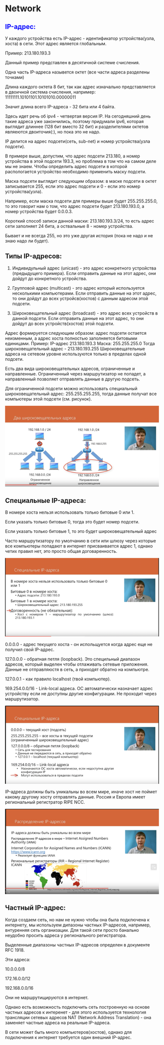 <h1>Network</h1>

<h2 style="color:blue">IP-адрес:</h2>

У каждого устройства есть IP-адрес - идентификатор устройства(узла, хоста) в сети. Этот адрес является глобальным.

Пример: 213.180.193.3

Данный пример представлен в десятичной системе счисления.

Одна часть IP-адреса назывется октет (все части адреса разделены точками)

Длина каждого октета 8 бит, так как адрес изначально представляется в двоичной система счисления, например:
11111111.10101101.10101010.00000011

Значит длина всего IP-адреса - 32 бита или 4 байта.

Здесь идет речь об ipv4 - четвертая версия IP. На сегодняшний день такие адреса уже закончились, поэтому придумали ipv6, которая выглядит длиннее (128 бит вместо 32 бит) и разделителями октетов являеются двоиточия(:), но пока это не надо.

IP делится на адрес подсети(сеть, sub-net) и номер устройства(узла подсети).

В примере выше, допустим, что адрес подсети 213.180, а номер устройства в этой подсети 193.3, но проблема в том что на самом деле мы не знаем.
Чтобы определить адрес подсети в которой распологается устройство необходимо применить маску подсети.

Маска подсети выглядит следующим образом: в маске подсети в октет записывается 255, если это адрес подсети и 0 - если это номер устройства(узла).

Например, если маска подсети для примеры выше будет 255.255.255.0, то это говорит нам о том, что адрес подсети будет 213.180.193.0, а номер устройства будет 0.0.0.3.

Короткий способ записи данной маски: 213.180.193.3/24, то есть адрес сети заполняет 24 бита, а оствальные 8 - номер устройства.

Бывает и не всегда 255, но это уже другая история (пока не надо и не знаю надо ли будет).

<h2>Типы IP-адресов:</h2>

1) Индивидульный адрес (unicast) - это адрес конкретного устройства (предыдущего примера). Если отправить данные на этот адрес, они дойдут до конкретного устройства.

2) Групповой адрес (multicast) - это адрес который используется несколькими компьютерами. Если отправить данные на этот адрес, то они дойдут до всех устройсв(хостов) с данным адресом этой подсети.

3) Широковещательный адрес (broadcast) - это адрес всех устройств в данной подсети. Если отправить данные на этот адрес, то они дойдут до всех устройств(хостов) этой подсети.

Адрес формируется следующим образом: адрес подсети остается неизменным, а адрес хоста полностью заполняется битовыми единицами.
Пример:
IP-адрес  213.180.193.3
Маска: 255.255.255.0
Тогда широковещательный адрес -  213.180.193.255
Широковещательные адреса на сетевом уровне используются только в пределах одной подсети.

Есть два вида широковещательных адресов, ограниченные и направленные.
Ограниченный через маршрутизатор не попадет, а направленный позволяет отправлять данные в другую подсеть.

Для ограниченной подсети можно использовать специальный широковещательный адрес: 255.255.255.255, тогда данные получат все компьютеры этой подсети (см. рисунок).

<img src="./images/network_img_0.png" alt="network_img_0"/>

<h2>Специальные IP-адреса:</h2>

В номере хоста нельзя использовать только битовые 0 или 1.

Если указать только битовые 0, тогда это будет номер подсети.

Если указать только битовые 1, то это будет широковещательный адрес

Часто маршрутизатору по умолчанию в сети или шлюзу через которые все компьютеры попадают в интернет присваивается адрес 1, однако четих правил нет, это просто общая договаренность.

<img src="./images/network_img_1.png" alt="network_img_1"/>

0.0.0.0 - адрес текущего хоста - он испольщуется когда адрес еще не получил свой IP-адрес.

127.0.0.0 - обратная петля (loopback). Это специльный диапазон адресов, который выделен чтобы отлаживать сетевые приложения. Данные не отправляюстя в сеть, а приходят обратно на компьютре.

127.0.0.1 - как правило localhost (твой компьютер). 

169.254.0.0/16 - Link-local адреса. ОС автоматически назначает адрес устройству если не доступны другие конфигурации. Не проходит через маршрутизатор.

<img src="./images/network_img_2.png" alt="network_img_2"/>

IP-адреса должны быть уникальны во всем мире, иначе хост не поймет какому другому хосту отправлять данные. Россия и Европа имеет региональный регистратор RIPE NCC.

<img src="./images/network_img_3.png" alt="network_img_3"/>

<h2>Частный IP-адрес:</h2>

Когда создаем сеть, но нам не нужно чтобы она была подключена к интернету, мы используем дипазоны частных IP-адресов, например, внтуренняя сеть организации. Для такой сети просто банально неудобно просить адреса у регионального регистратора.

Выделенные диапазоны частных IP-адресов определен в документе RFC 1918.

Эти адреса:

10.0.0.0/8

172.16.0.0/12

192.168.0.0/16

Они не маршрутищируются в интернет.

Однако есть возможность подключить сеть построенную на основе частных адресов к интеренет - для этого используется технология трансляции сетевых адресов NAT (Network Address Translation) - она заменяет частные адреса на реальные IP-адреса.

В сети может быть много компьютеров(хостов), однако для подключения к интернет требуется один внешний IP-адрес.